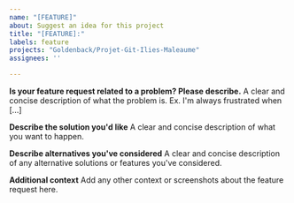 ```yaml
---
name: "[FEATURE]"
about: Suggest an idea for this project
title: "[FEATURE]:"
labels: feature
projects: "Goldenback/Projet-Git-Ilies-Maleaume"
assignees: ''

---
```


**Is your feature request related to a problem? Please describe.**
A clear and concise description of what the problem is. Ex. I'm always frustrated when [...]

**Describe the solution you'd like**
A clear and concise description of what you want to happen.

**Describe alternatives you've considered**
A clear and concise description of any alternative solutions or features you've considered.

**Additional context**
Add any other context or screenshots about the feature request here.
